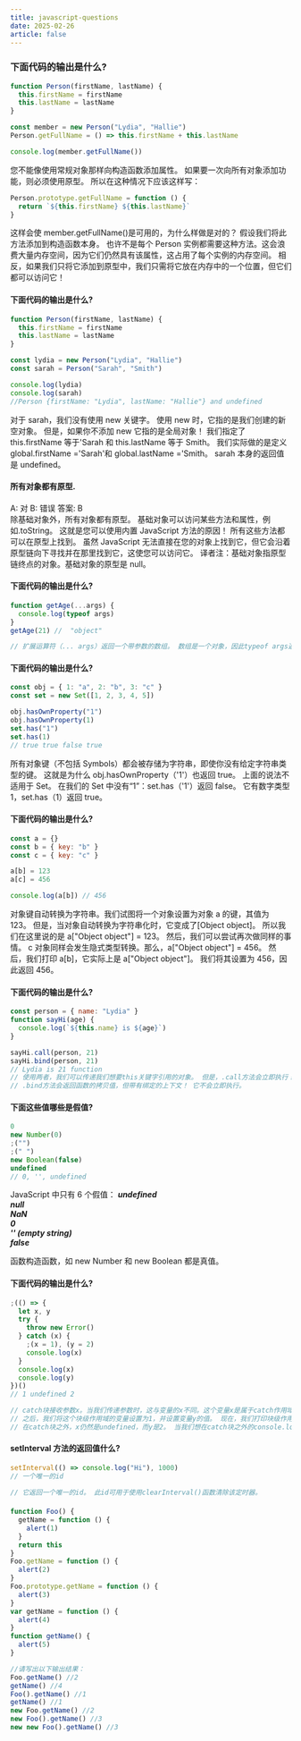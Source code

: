 ```yaml
---
title: javascript-questions
date: 2025-02-26
article: false
---
```


### 下面代码的输出是什么?

```js
function Person(firstName, lastName) {
  this.firstName = firstName
  this.lastName = lastName
}

const member = new Person("Lydia", "Hallie")
Person.getFullName = () => this.firstName + this.lastName

console.log(member.getFullName())
```

您不能像使用常规对象那样向构造函数添加属性。 如果要一次向所有对象添加功能，则必须使用原型。 所以在这种情况下应该这样写：

```js
Person.prototype.getFullName = function () {
  return `${this.firstName} ${this.lastName}`
}
```

这样会使 member.getFullName()是可用的，为什么样做是对的？ 假设我们将此方法添加到构造函数本身。 也许不是每个 Person 实例都需要这种方法。这会浪费大量内存空间，因为它们仍然具有该属性，这占用了每个实例的内存空间。 相反，如果我们只将它添加到原型中，我们只需将它放在内存中的一个位置，但它们都可以访问它！

#### 下面代码的输出是什么?

```js
function Person(firstName, lastName) {
  this.firstName = firstName
  this.lastName = lastName
}

const lydia = new Person("Lydia", "Hallie")
const sarah = Person("Sarah", "Smith")

console.log(lydia)
console.log(sarah)
//Person {firstName: "Lydia", lastName: "Hallie"} and undefined
```

对于 sarah，我们没有使用 new 关键字。 使用 new 时，它指的是我们创建的新空对象。 但是，如果你不添加 new 它指的是全局对象！
我们指定了 this.firstName 等于'Sarah 和 this.lastName 等于 Smith。 我们实际做的是定义 global.firstName ='Sarah'和 global.lastName ='Smith。 sarah 本身的返回值是 undefined。

#### 所有对象都有原型.

A: 对
B: 错误
答案: B  
除基础对象外，所有对象都有原型。 基础对象可以访问某些方法和属性，例如.toString。 这就是您可以使用内置 JavaScript 方法的原因！ 所有这些方法都可以在原型上找到。 虽然 JavaScript 无法直接在您的对象上找到它，但它会沿着原型链向下寻找并在那里找到它，这使您可以访问它。
译者注：基础对象指原型链终点的对象。基础对象的原型是 null。

#### 下面代码的输出是什么?

```js
function getAge(...args) {
  console.log(typeof args)
}
getAge(21) //  "object"

// 扩展运算符（... args）返回一个带参数的数组。 数组是一个对象，因此typeof args返回object。
```

#### 下面代码的输出是什么?

```js
const obj = { 1: "a", 2: "b", 3: "c" }
const set = new Set([1, 2, 3, 4, 5])

obj.hasOwnProperty("1")
obj.hasOwnProperty(1)
set.has("1")
set.has(1)
// true true false true
```

所有对象键（不包括 Symbols）都会被存储为字符串，即使你没有给定字符串类型的键。 这就是为什么 obj.hasOwnProperty（'1'）也返回 true。
上面的说法不适用于 Set。 在我们的 Set 中没有“1”：set.has（'1'）返回 false。 它有数字类型 1，set.has（1）返回 true。

#### 下面代码的输出是什么?

```js
const a = {}
const b = { key: "b" }
const c = { key: "c" }

a[b] = 123
a[c] = 456

console.log(a[b]) // 456
```

对象键自动转换为字符串。我们试图将一个对象设置为对象 a 的键，其值为 123。
但是，当对象自动转换为字符串化时，它变成了[Object object]。 所以我们在这里说的是 a["Object object"] = 123。 然后，我们可以尝试再次做同样的事情。 c 对象同样会发生隐式类型转换。那么，a["Object object"] = 456。
然后，我们打印 a[b]，它实际上是 a["Object object"]。 我们将其设置为 456，因此返回 456。

#### 下面代码的输出是什么?

```js
const person = { name: "Lydia" }
function sayHi(age) {
  console.log(`${this.name} is ${age}`)
}

sayHi.call(person, 21)
sayHi.bind(person, 21)
// Lydia is 21 function
// 使用两者，我们可以传递我们想要this关键字引用的对象。 但是，.call方法会立即执行！
// .bind方法会返回函数的拷贝值，但带有绑定的上下文！ 它不会立即执行。
```

#### 下面这些值哪些是假值?

```js
0
new Number(0)
;("")
;(" ")
new Boolean(false)
undefined
// 0, '', undefined
```

JavaScript 中只有 6 个假值：
**_undefined_**  
**_null_**  
**_NaN_**  
**_0_**  
**_'' (empty string)_**  
**_false_**

函数构造函数，如 new Number 和 new Boolean 都是真值。

#### 下面代码的输出是什么?

```js
;(() => {
  let x, y
  try {
    throw new Error()
  } catch (x) {
    ;(x = 1), (y = 2)
    console.log(x)
  }
  console.log(x)
  console.log(y)
})()
// 1 undefined 2

// catch块接收参数x。当我们传递参数时，这与变量的x不同。这个变量x是属于catch作用域的。
// 之后，我们将这个块级作用域的变量设置为1，并设置变量y的值。 现在，我们打印块级作用域的变量x，它等于1。
// 在catch块之外，x仍然是undefined，而y是2。 当我们想在catch块之外的console.log(x)时，它返回undefined，而y返回2。
```

#### setInterval 方法的返回值什么?

```js
setInterval(() => console.log("Hi"), 1000)
// 一个唯一的id

// 它返回一个唯一的id。 此id可用于使用clearInterval()函数清除该定时器。
```

####

```js
function Foo() {
  getName = function () {
    alert(1)
  }
  return this
}
Foo.getName = function () {
  alert(2)
}
Foo.prototype.getName = function () {
  alert(3)
}
var getName = function () {
  alert(4)
}
function getName() {
  alert(5)
}

//请写出以下输出结果：
Foo.getName() //2
getName() //4
Foo().getName() //1
getName() //1
new Foo.getName() //2
new Foo().getName() //3
new new Foo().getName() //3
```
